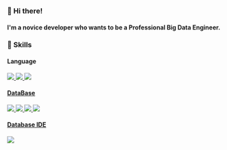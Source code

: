 ### 👋 Hi there!
#### I'm a novice developer who wants to be a Professional Big Data Engineer.
### 🔧 Skills
#### Language
<a href="https://html.spec.whatwg.org/" target="_blank"><img src="https://img.shields.io/badge/HTML5-E34F26?style=round-square&logo=HTML5&logoColor=white"/>
<a href="https://www.w3.org/TR/CSS/#css" target="_blank"><img src="https://img.shields.io/badge/CSS3-1572B6?style=round-square&logo=CSS3&logoColor=white"/>
<a href="https://www.ecma-international.org/" target="_blank"><img src="https://img.shields.io/badge/JavaScript-F7DF1E?style=round-square&logo=JavaScript&logoColor=black"/>

#### DataBase
<a href="https://www.mysql.com/" target="_blank"><img src="https://img.shields.io/badge/MySQL-4479A1?style=round-square&logo=MySQL&logoColor=white"/>
<a href="https://www.ibm.com/kr-ko/products/db2" target="_blank"><img src="https://img.shields.io/badge/DB2-00952B?style=round-square&logo=IBM&logoColor=white"/>
<a href="https://mariadb.org/" target="_blank"><img src="https://img.shields.io/badge/MariaDB-003545?style=round-square&logo=MariaDB&logoColor=white"/>
<a href="https://www.oracle.com/kr/" target="_blank"><img src="https://img.shields.io/badge/Oracle-F80000?style=round-square&logo=Oracle&logoColor=white"/>

#### Database IDE
<a href="https://mariadb.org/" target="_blank"><img src="https://img.shields.io/badge/MariaDB-003545?style=round-square&logo=MariaDB&logoColor="/>


  
<!--
**privacy97/privacy97** is a ✨ _special_ ✨ repository because its `README.md` (this file) appears on your GitHub profile.

Here are some ideas to get you started:

- 🔭 I’m currently working on ...
- 🌱 I’m currently learning ...
- 👯 I’m looking to collaborate on ...
- 🤔 I’m looking for help with ...
- 💬 Ask me about ...
- 📫 How to reach me: ...
- 😄 Pronouns: ...
- ⚡ Fun fact: ...
-->
